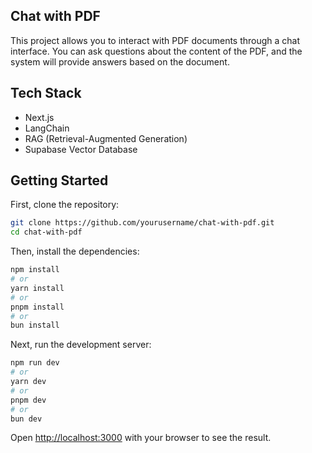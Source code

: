 ## Chat with PDF

This project allows you to interact with PDF documents through a chat interface. You can ask questions about the content of the PDF, and the system will provide answers based on the document.

## Tech Stack

- Next.js
- LangChain
- RAG (Retrieval-Augmented Generation)
- Supabase Vector Database

## Getting Started

First, clone the repository:

```bash
git clone https://github.com/yourusername/chat-with-pdf.git
cd chat-with-pdf
```

Then, install the dependencies:

```bash
npm install
# or
yarn install
# or
pnpm install
# or
bun install
```

Next, run the development server:

```bash
npm run dev
# or
yarn dev
# or
pnpm dev
# or
bun dev
```

Open [http://localhost:3000](http://localhost:3000) with your browser to see the result.
